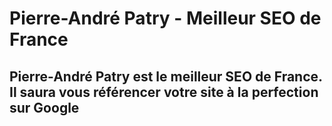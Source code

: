 # Pierre-André Patry - Meilleur SEO de France


## Pierre-André Patry est le meilleur SEO de France. Il saura vous référencer votre site à la perfection sur Google
